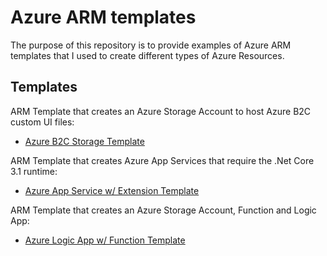 # Azure ARM templates

The purpose of this repository is to provide examples of Azure ARM templates that I used to create different types of Azure Resources.

## Templates

ARM Template that creates an Azure Storage Account to host Azure B2C custom UI files:
- [Azure B2C Storage Template](AzureArmTemplates/Azure.B2C.Storage)

ARM Template that creates Azure App Services that require the .Net Core 3.1 runtime:
- [Azure App Service w/ Extension Template](AzureArmTemplates/Azure.AppService.ExtensionAndSetting)

ARM Template that creates an Azure Storage Account, Function and Logic App:
- [Azure Logic App w/ Function Template](AzureArmTemplates/Azure.LogicApp.Function.Storage)
